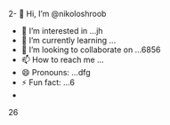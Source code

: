 2- 👋 Hi, I’m @nikoloshroob
- 👀 I’m interested in ...jh
- 🌱 I’m currently learning ...
- 💞️ I’m looking to collaborate on ...6856
- 📫 How to reach me ...
- 😄 Pronouns: ...dfg
- ⚡ Fun fact: ...6
- 
26
<!---
nikoloshroob/nikoloshroob is a ✨ special ✨ repository because its `README.md` (this file) a67
--->
